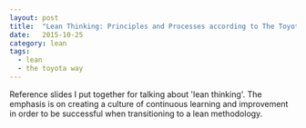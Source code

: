 ```yaml
---
layout: post
title:  "Lean Thinking: Principles and Processes according to The Toyota Way"
date:   2015-10-25
category: lean
tags:
  - lean
  - the toyota way
---
```

Reference slides I put together for talking about 'lean thinking'. The emphasis is on creating a culture of continuous learning and improvement in order to be successful when transitioning to a lean methodology.

<script async class="speakerdeck-embed" data-id="00278ce003080132e20d2e525608c217" data-ratio="1.33333333333333" src="//speakerdeck.com/assets/embed.js"></script>
